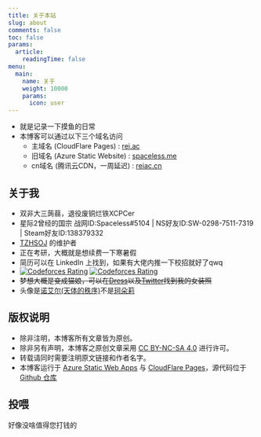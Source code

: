 ```yaml
---
title: 关于本站
slug: about
comments: false
toc: false
params:
  article:
    readingTime: false
menu:
  main:
    name: 关于
    weight: 10000
    params:
      icon: user
---
```


- 就是记录一下摸鱼的日常
- 本博客可以通过以下三个域名访问
  - 主域名 (CloudFlare Pages) : [rei.ac](https://rei.ac)
  - 旧域名 (Azure Static Website) : [spaceless.me](https://spaceless.me)
  - cn域名 (腾讯云CDN，一周延迟) : [reiac.cn](https://reiac.cn)

## 关于我

- 双非大三蒟蒻，退役废铜烂铁XCPCer
- 星际2曾经的国宗 战网ID:Spaceless#5104 | NS好友ID:SW-0298-7511-7319 | Steam好友ID:138379332
- [TZHSOJ](https://tzhsoj.com) 的维护者
- 正在考研，大概就是想续费一下寒暑假
- 简历可以在 LinkedIn 上找到，如果有大佬内推一下校招就好了qwq
- [![Codeforces Rating](https://api.cubercsl.site/api/codeforces?user=ReiAC)](https://codeforces.com/profile/ReiAC) [![Codeforces Rating](https://api.cubercsl.site/api/codeforces?user=ACMagic)](https://codeforces.com/profile/ACMagic)
- ~~梦想大概是变成猫娘，可以在[Dress](https://github.com/komeiji-satori/Dress)以及[Twitter](https://twitter.com/ReiAccept)找到我的女装照~~
- 头像是[诺艾尔(天体的秩序)](https://zh.moegirl.org.cn/诺艾尔(天体的秩序))不是[珂朵莉](https://zh.moegirl.org.cn/珂朵莉)

## 版权说明

- 除非注明，本博客所有文章皆为原创。
- 除非另有声明，本博客之原创文章采用 [CC BY-NC-SA 4.0](https://creativecommons.org/licenses/by-nc-sa/4.0/deed.zh) 进行许可。
- 转载请同时需要注明原文链接和作者名字。
- 本博客运行于 [Azure Static Web Apps](https://azure.microsoft.com/en-us/services/app-service/static/) 与 [CloudFlare Pages](https://pages.cloudflare.com/)，源代码位于 [Github 仓库](https://github.com/ACRei/blog)

## 投喂

好像没啥值得您打钱的
